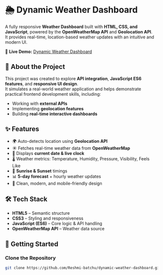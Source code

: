 # 🌦️ Dynamic Weather Dashboard

A fully responsive **Weather Dashboard** built with **HTML, CSS, and JavaScript**, powered by the **OpenWeatherMap API** and **Geolocation API**.  
It provides real-time, location-based weather updates with an intuitive and modern UI.  

🔗 **Live Demo:** [Dynamic Weather Dashboard](https://reshmi-batchu.github.io/dynamic-weather-dashboard/)

## 📖 About the Project
This project was created to explore **API integration**, **JavaScript ES6 features**, and **responsive UI design**.  
It simulates a real-world weather application and helps demonstrate practical frontend development skills, including:  

- Working with **external APIs**  
- Implementing **geolocation features**  
- Building **real-time interactive dashboards**  

## ✨ Features
- 🌍 Auto-detects location using **Geolocation API**  
- ☀️ Fetches real-time weather data from **OpenWeatherMap**  
- 📅 Displays **current date & live clock**  
- 🌡️ Weather metrics: Temperature, Humidity, Pressure, Visibility, Feels Like  
- 🌅 **Sunrise & Sunset** timings  
- 📊 **5-day forecast** + hourly weather updates  
- 🎨 Clean, modern, and mobile-friendly design  

## 🛠️ Tech Stack
- **HTML5** – Semantic structure  
- **CSS3** – Styling and responsiveness  
- **JavaScript (ES6)** – Core logic & API handling  
- **OpenWeatherMap API** – Weather data source  

## 🚀 Getting Started

### Clone the Repository
```bash
git clone https://github.com/Reshmi-batchu/dynamic-weather-dashboard.git
